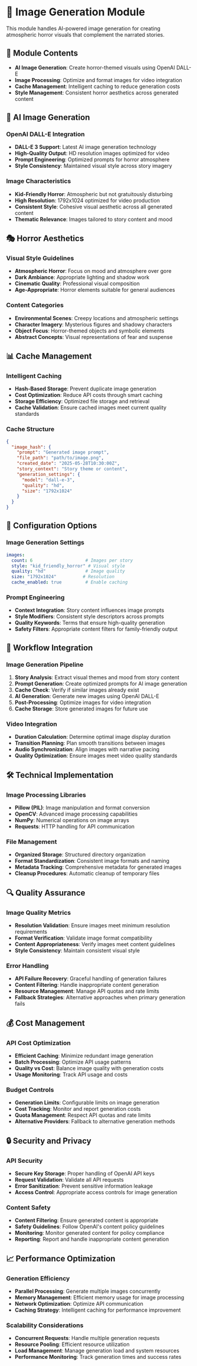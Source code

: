 # 🎨 Image Generation Module

This module handles AI-powered image generation for creating atmospheric horror visuals that complement the narrated stories.

## 📁 Module Contents

- **AI Image Generation**: Create horror-themed visuals using OpenAI DALL-E
- **Image Processing**: Optimize and format images for video integration
- **Cache Management**: Intelligent caching to reduce generation costs
- **Style Management**: Consistent horror aesthetics across generated content

## 🤖 AI Image Generation

### OpenAI DALL-E Integration
- **DALL-E 3 Support**: Latest AI image generation technology
- **High-Quality Output**: HD resolution images optimized for video
- **Prompt Engineering**: Optimized prompts for horror atmosphere
- **Style Consistency**: Maintained visual style across story imagery

### Image Characteristics
- **Kid-Friendly Horror**: Atmospheric but not gratuitously disturbing
- **High Resolution**: 1792x1024 optimized for video production
- **Consistent Style**: Cohesive visual aesthetic across all generated content
- **Thematic Relevance**: Images tailored to story content and mood

## 🎭 Horror Aesthetics

### Visual Style Guidelines
- **Atmospheric Horror**: Focus on mood and atmosphere over gore
- **Dark Ambiance**: Appropriate lighting and shadow work
- **Cinematic Quality**: Professional visual composition
- **Age-Appropriate**: Horror elements suitable for general audiences

### Content Categories
- **Environmental Scenes**: Creepy locations and atmospheric settings
- **Character Imagery**: Mysterious figures and shadowy characters
- **Object Focus**: Horror-themed objects and symbolic elements
- **Abstract Concepts**: Visual representations of fear and suspense

## 📊 Cache Management

### Intelligent Caching
- **Hash-Based Storage**: Prevent duplicate image generation
- **Cost Optimization**: Reduce API costs through smart caching
- **Storage Efficiency**: Optimized file storage and retrieval
- **Cache Validation**: Ensure cached images meet current quality standards

### Cache Structure
```json
{
  "image_hash": {
    "prompt": "Generated image prompt",
    "file_path": "path/to/image.png",
    "created_date": "2025-05-28T10:30:00Z",
    "story_context": "Story theme or content",
    "generation_settings": {
      "model": "dall-e-3",
      "quality": "hd",
      "size": "1792x1024"
    }
  }
}
```

## 🔧 Configuration Options

### Image Generation Settings
```yaml
images:
  count: 6                    # Images per story
  style: "kid_friendly_horror" # Visual style
  quality: "hd"               # Image quality
  size: "1792x1024"          # Resolution
  cache_enabled: true         # Enable caching
```

### Prompt Engineering
- **Context Integration**: Story content influences image prompts
- **Style Modifiers**: Consistent style descriptors across prompts
- **Quality Keywords**: Terms that ensure high-quality generation
- **Safety Filters**: Appropriate content filters for family-friendly output

## 🔄 Workflow Integration

### Image Generation Pipeline
1. **Story Analysis**: Extract visual themes and mood from story content
2. **Prompt Generation**: Create optimized prompts for AI image generation
3. **Cache Check**: Verify if similar images already exist
4. **AI Generation**: Generate new images using OpenAI DALL-E
5. **Post-Processing**: Optimize images for video integration
6. **Cache Storage**: Store generated images for future use

### Video Integration
- **Duration Calculation**: Determine optimal image display duration
- **Transition Planning**: Plan smooth transitions between images
- **Audio Synchronization**: Align images with narrative pacing
- **Quality Optimization**: Ensure images meet video quality standards

## 🛠️ Technical Implementation

### Image Processing Libraries
- **Pillow (PIL)**: Image manipulation and format conversion
- **OpenCV**: Advanced image processing capabilities
- **NumPy**: Numerical operations on image arrays
- **Requests**: HTTP handling for API communication

### File Management
- **Organized Storage**: Structured directory organization
- **Format Standardization**: Consistent image formats and naming
- **Metadata Tracking**: Comprehensive metadata for generated images
- **Cleanup Procedures**: Automatic cleanup of temporary files

## 🔍 Quality Assurance

### Image Quality Metrics
- **Resolution Validation**: Ensure images meet minimum resolution requirements
- **Format Verification**: Validate image format compatibility
- **Content Appropriateness**: Verify images meet content guidelines
- **Style Consistency**: Maintain consistent visual style

### Error Handling
- **API Failure Recovery**: Graceful handling of generation failures
- **Content Filtering**: Handle inappropriate content generation
- **Resource Management**: Manage API quotas and rate limits
- **Fallback Strategies**: Alternative approaches when primary generation fails

## 💰 Cost Management

### API Cost Optimization
- **Efficient Caching**: Minimize redundant image generation
- **Batch Processing**: Optimize API usage patterns
- **Quality vs Cost**: Balance image quality with generation costs
- **Usage Monitoring**: Track API usage and costs

### Budget Controls
- **Generation Limits**: Configurable limits on image generation
- **Cost Tracking**: Monitor and report generation costs
- **Quota Management**: Respect API quotas and rate limits
- **Alternative Providers**: Fallback to alternative generation methods

## 🔒 Security and Privacy

### API Security
- **Secure Key Storage**: Proper handling of OpenAI API keys
- **Request Validation**: Validate all API requests
- **Error Sanitization**: Prevent sensitive information leakage
- **Access Control**: Appropriate access controls for image generation

### Content Safety
- **Content Filtering**: Ensure generated content is appropriate
- **Safety Guidelines**: Follow OpenAI's content policy guidelines
- **Monitoring**: Monitor generated content for policy compliance
- **Reporting**: Report and handle inappropriate content generation

## 📈 Performance Optimization

### Generation Efficiency
- **Parallel Processing**: Generate multiple images concurrently
- **Memory Management**: Efficient memory usage for image processing
- **Network Optimization**: Optimize API communication
- **Caching Strategy**: Intelligent caching for performance improvement

### Scalability Considerations
- **Concurrent Requests**: Handle multiple generation requests
- **Resource Pooling**: Efficient resource utilization
- **Load Management**: Manage generation load and system resources
- **Performance Monitoring**: Track generation times and success rates
